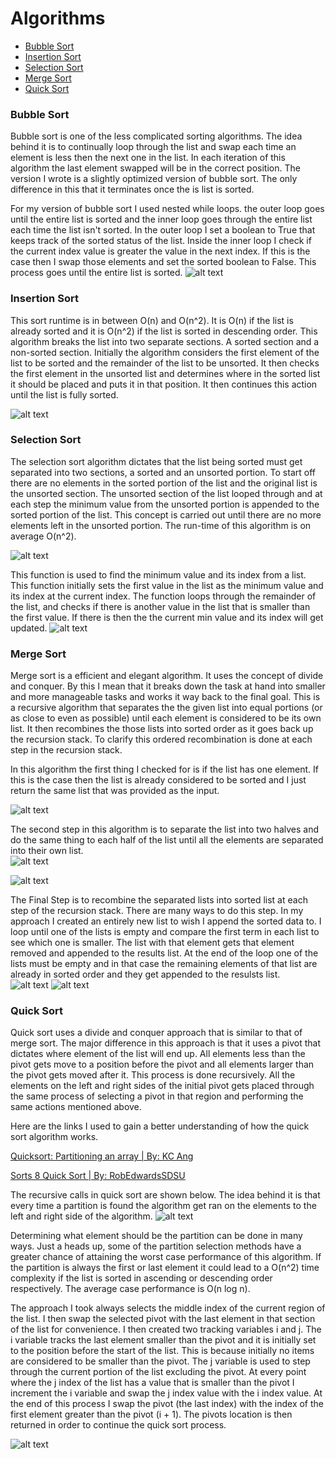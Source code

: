# Algorithms
- [Bubble Sort](#Bubble_Sort)
- [Insertion Sort](#Insertion_Sort)
- [Selection Sort](#Selection_Sort)
- [Merge Sort](#Merge_Sort)
- [Quick Sort](#Quick_Sort)

<div id='Bubble_Sort' />

### Bubble Sort

Bubble sort is one of the less complicated sorting algorithms. The idea behind it is to continually loop through the 
list and swap each time an element is less then the next one in the list. In each iteration of this algorithm the 
last element swapped will be in the correct position. The version I wrote is a slightly optimized version of bubble sort.
The only difference in this that it terminates once the is list is sorted.  

For my version of bubble sort I used nested while loops.  the outer loop goes until the entire list is sorted and the 
inner loop goes through the entire list each time the list isn't sorted. In the outer loop I set a boolean to True that 
keeps track of the sorted status of the list. Inside the inner loop I check if the current index value is greater the 
value in the next index.  If this is the case then I swap those elements and set the sorted boolean to False. This 
process goes until the entire list is sorted. 
![alt text](../Images/bubble_sort_images/bubble_sort.png "bbsort Full Algorithm")

<div id='Insertion_Sort'>

### Insertion Sort

This sort runtime is in between O(n) and O(n^2). It is O(n) if the list is already sorted and it is O(n^2) if the list 
is sorted in descending order. This algorithm breaks the list into two separate sections. A sorted section and a 
non-sorted section. Initially the algorithm considers the first element of the list to be sorted and the remainder of 
the list to be unsorted. It then checks the first element in the unsorted list and determines where in the sorted list 
it should be placed and puts it in that position. It then continues this action until the list is fully sorted.

![alt text](../Images/insertion_sort_images/insertion_sort.png "insertion Full Algorithm")


</div>

<div id='Selection_Sort'>

### Selection Sort
The selection sort algorithm dictates that the list being sorted must get separated into two sections, a sorted and an 
unsorted portion. To start off there are no elements in the sorted portion of the list and the original list is the 
unsorted section. The unsorted section of the list looped through and at each step the minimum value from the unsorted 
portion is appended to the sorted portion of the list. This concept is carried out until there are no more elements left
in the unsorted portion. The run-time of this algorithm is on average O(n^2). 

![alt text](../Images/selection_sort_images/selection_sort_algo.PNG "Selection sort Algorithm")

This function is used to find the minimum value and its index from a list. This function initially sets the first value 
in the list as the minimum value and its index at the current index. The function loops through the remainder of the 
list, and checks if there is another value in the list that is smaller than the first value.  If there is then the the 
current min value and its index will get updated.
![alt text](../Images/selection_sort_images/find_min_algo.PNG "find minimum sort Algorithm")
</div>

<div id='Merge_Sort' >

### Merge Sort

</div>

Merge sort is a efficient and elegant algorithm. It uses the concept of divide and conquer. By this I mean that it 
breaks down the task at hand into smaller and more manageable tasks and works it way back to the final goal.  This is 
a recursive algorithm that separates the the given list into equal portions (or as close to even as possible) until each
element is considered to be its own list. It then recombines the those lists into sorted order as it goes back up 
the recursion stack. To clarify this ordered recombination is done at each step in the recursion stack.

In this algorithm the first thing I checked for is if the list has one element. If this is the case then the list is 
already considered to be sorted and I just return the same list that was provided as the input.  

![alt text](../Images/Merge%20Sort%20Images/1_element_condition.png "con1 One Element Condition")

The second step in this algorithm is to separate the list into two halves and do the same thing to each half of the list
until all the elements are separated into their own list.  
![alt text](../Images/Merge%20Sort%20Images/breakdown_code.PNG "con2 Recursion")

![alt text](../Images/Merge%20Sort%20Images/merge_sort_breakdown.PNG "con3 Diagram1")

The Final Step is to recombine the separated lists into sorted list at each step of the recursion stack. There are many
ways to do this step.  In my approach I created an entirely new list to wish I append the sorted data to. I loop until 
one of the lists is empty and compare the first term in each list to see which one is smaller. The list with that 
element gets that element removed and appended to the results list. At the end of the loop one of the lists must be 
empty and in that case the remaining elements of that list are already in sorted order and they get appended to the 
resulsts list.  
![alt text](../Images/Merge%20Sort%20Images/recombine_algo.PNG "con4 Merge")
![alt text](../Images/Merge%20Sort%20Images/recombine.PNG "con5 Diagram 2")

<div id='Quick_Sort' />

### Quick Sort

Quick sort uses a divide and conquer approach that is similar to that of merge sort. The major difference in this 
approach is that it uses a pivot that dictates where element of the list will end up.  All elements less than the pivot 
gets move to a position before the pivot and all elements larger than the pivot gets moved after it. This process is 
done recursively. All the elements on the left and right sides of the initial pivot gets placed through the same process
of selecting a pivot in that region and performing the same actions mentioned above.   

Here are the links I used to gain a better understanding of how the quick sort algorithm works. 

[Quicksort: Partitioning an array | By: KC Ang](https://www.youtube.com/watch?v=MZaf_9IZCrc)

[Sorts 8 Quick Sort | By: RobEdwardsSDSU](https://www.youtube.com/watch?v=ZHVk2blR45Q)

The recursive calls in quick sort are shown below. The idea behind it is that every time a partition is found the 
algorithm get ran on the elements to the left and right side of the algorithm. 
![alt text](../Images/quick_sort_images/quick_sort_algo.PNG "qs1 Quick sort algo")

Determining what element should be the partition can be done in many ways.  Just a heads up, some of the partition 
selection methods have a greater chance of attaining the worst case performance of this algorithm. If the partition is 
always the first or last element it could lead to a O(n^2) time complexity if the list is sorted in ascending or 
descending order respectively. The average case performance is O(n log n).

The approach I took always selects the middle index of the current region of the list. I then swap the selected pivot 
with the last element in that section of the list for convenience. I then created two tracking variables i and j. The 
i variable tracks the last element smaller than the pivot and it is initially set to the position before the start of 
the list. This is because initially no items are considered to be smaller than the pivot. The j variable is used to step 
through the current portion of the list excluding the pivot.  At every point where the j index of the list has a value 
that is smaller than the pivot I increment the i variable and swap the j index value with the i index value. At the end 
of this process I swap the pivot (the last index) with the index of the first element greater than the pivot (i + 1).
The pivots location is then returned in order to continue the quick sort process.   

![alt text](../Images/quick_sort_images/q_sort_partition.PNG "qs2 Partition Algo")
